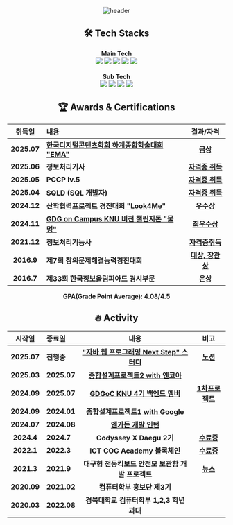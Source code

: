 <div align="center">
    
![header](https://capsule-render.vercel.app/api?type=soft&color=EDEEF0&height=120&section=header&text=👋%20Hi!%20there,%20I'm%20Dongjae%20&fontSize=40&animation=twinkling&fontColor=5F5F5F&fontAlignY=52)

</div>
<h2 align="center">🛠️ Tech Stacks</h2>
<p align="center">
  <b>Main Tech</b><br>
  <img src="https://img.shields.io/badge/Java-%23ED8B00.svg?logo=openjdk&logoColor=white">
  <img src="https://img.shields.io/badge/Python-3776AB?logo=python&logoColor=fff" />
  <img src="https://img.shields.io/badge/Spring%20Boot-6DB33F?logo=springboot&logoColor=fff">
  <img src="https://img.shields.io/badge/MySQL-4479A1?logo=mysql&logoColor=fff">
  <img src="https://custom-icon-badges.demolab.com/badge/AWS-%23FF9900.svg?logo=aws&logoColor=white">
  <br><br>
  <b>Sub Tech</b><br>
  <img src="https://img.shields.io/badge/Google%20Cloud-%234285F4.svg?logo=google-cloud&logoColor=white" />
  <img src="https://img.shields.io/badge/Docker-2496ED?logo=docker&logoColor=fff">
  <img src="https://img.shields.io/badge/LangChain-1c3c3c.svg?logo=langchain&logoColor=white" />
  <img src="https://img.shields.io/badge/FastAPI-009485.svg?logo=fastapi&logoColor=white" />
</p>

<h2 align="center">🏆 Awards & Certifications</h2>
<div align="center">

| 취득일      | 내용                               | 결과/자격           |
| :--------: | :-------------------------------- | :-----------------: |
| **2025.07**| **[한국디지털콘텐츠학회 하계종합학술대회 "EMA"](https://github.com/2025-ITEC0402)** | [**금상**](https://github.com/user-attachments/assets/344f73cb-c4de-4f18-9e40-1a9e1495878a) |
| **2025.06**| **정보처리기사** | [**자격증 취득**](https://github.com/user-attachments/files/21524737/default.pdf) |
| **2025.05**| **PCCP lv.5** | [**자격증 취득**](https://github.com/user-attachments/files/21524727/pccp.lv5.pdf) |
| **2025.04**| **SQLD (SQL 개발자)** | [**자격증 취득**](https://github.com/user-attachments/files/21524718/SQLD.pdf) |
| **2024.12**| **[산학협력프로젝트 경진대회 "Look4Me"](https://github.com/2024-ITEC0401)** | [**우수상**](https://github.com/user-attachments/assets/68a716c5-9291-4cd6-9fd5-8b09be08053b) |
| **2024.11**| **[GDG on Campus KNU 비전 챌린지톤 "물멍"](https://github.com/team-GDGline)** | [**최우수상**](https://github.com/user-attachments/files/21088650/default.pdf) |
| **2021.12**| **정보처리기능사** | [**자격증취득**](https://github.com/user-attachments/files/21565816/default.pdf) |
| **2016.9**| **제7회 창의문제해결능력경진대회** | [**대상, 장관상**](https://github.com/user-attachments/files/21524680/default.pdf) |
| **2016.7**| **제33회 한국정보올림피아드 경시부문** | [**은상**](https://github.com/user-attachments/files/21524680/default.pdf) |

<p><strong>GPA(Grade Point Average): 4.08/4.5 </strong></p>
</div>

<h2 align="center">🔥 Activity</h2>
<div align="center">

| 시작일      | 종료일      | 내용                               | 비고           |
| :--------: | :-------------------------------- | :-----------------: | :-----------------: |
| **2025.07**| **진행중**| **["자바 웹 프로그래밍 Next Step" 스터디](https://github.com/dlehdwo/jwp-basic)** | [**노션**](https://changeable-tank-0f9.notion.site/22990ffd0305801ba1f1eb6f5293acb7?pvs=74) |
| **2025.03**| **2025.07**| **[종합설계프로젝트2 with 엔코아](https://github.com/2025-ITEC0402)** |  |
| **2024.09**| **2025.07**| **[GDGoC KNU 4기 백엔드 멤버](https://github.com/GDG-on-Campus-KNU)** | [**1차프로젝트**](https://github.com/GDG-on-Campus-KNU/4th-1st-Project-walnet-BE)  |
| **2024.09**| **2024.01**| **[종합설계프로젝트1 with Google](https://github.com/2024-ITEC0401)** | |
| **2024.07**| **2024.08**| **[엔가든 개발 인턴](https://github.com/EngardenIntern)** |  |
| **2024.4**| **2024.7**| **Codyssey X Daegu 2기** | [**수료증**]() |
| **2022.1**| **2022.3**| **ICT COG Academy 블록체인** | [**수료증**](https://github.com/user-attachments/files/21558754/default.pdf) |
| **2021.3**| **2021.9**| **대구형 전동킥보드 안전모 보관함 개발 프로젝트** | [**뉴스**](https://www.kbsm.net/news/view.php?idx=302833) |
| **2020.09**| **2021.02**| **컴퓨터학부 홍보단 제3기** | |
| **2020.03**| **2022.08**|**경북대학교 컴퓨터학부 1,2,3 학년 과대** | |

